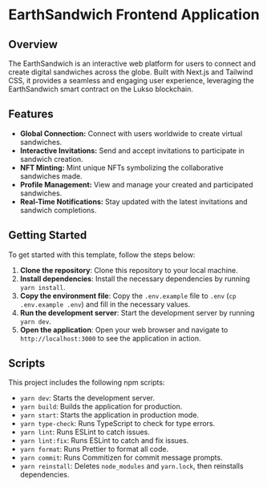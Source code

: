 # EarthSandwich Frontend Application

## Overview
The EarthSandwich is an interactive web platform for users to connect and create digital sandwiches across the globe. Built with Next.js and Tailwind CSS, it provides a seamless and engaging user experience, leveraging the EarthSandwich smart contract on the Lukso blockchain.

## Features
- **Global Connection:** Connect with users worldwide to create virtual sandwiches.
- **Interactive Invitations:** Send and accept invitations to participate in sandwich creation.
- **NFT Minting:** Mint unique NFTs symbolizing the collaborative sandwiches made.
- **Profile Management:** View and manage your created and participated sandwiches.
- **Real-Time Notifications:** Stay updated with the latest invitations and sandwich completions.


## Getting Started

To get started with this template, follow the steps below:

1. **Clone the repository**: Clone this repository to your local machine.
2. **Install dependencies**: Install the necessary dependencies by running `yarn install`.
2. **Copy the environment file**: Copy the `.env.example` file to `.env` (`cp .env.example .env`)  and fill in the necessary values.
3. **Run the development server**: Start the development server by running `yarn dev`.
4. **Open the application**: Open your web browser and navigate to `http://localhost:3000` to see the application in action.

## Scripts

This project includes the following npm scripts:

- `yarn dev`: Starts the development server.
- `yarn build`: Builds the application for production.
- `yarn start`: Starts the application in production mode.
- `yarn type-check`: Runs TypeScript to check for type errors.
- `yarn lint`: Runs ESLint to catch issues.
- `yarn lint:fix`: Runs ESLint to catch and fix issues.
- `yarn format`: Runs Prettier to format all code.
- `yarn commit`: Runs Commitizen for commit message prompts.
- `yarn reinstall`: Deletes `node_modules` and `yarn.lock`, then reinstalls dependencies.
